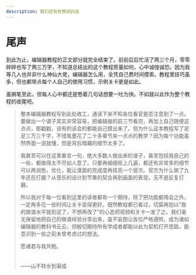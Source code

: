 ```yaml
---
description: 我们还有些想说的话
---
```


# 尾声

到此为止，编辑器教程的正文部分就完全结束了。前前后后忙活了两三个月，零零碎碎也写了两三万字，不知道总结出的这个教程质量如何，心中诚惶诚恐。因为我等几人也并非什么神仙大佬，编辑器怎么用，全凭自己费时间摸索。教程里技巧虽多，但也都带点每个人自己的使用习惯，示例关卡更是如此。

虽搁笔至此，但每人心中都还是憋着几句话想要一吐为快。不如就以此作为整个教程的收尾吧。

> 整本编辑器教程写到此处收工，通读下来不知各位看官是否注意到了一点。要做出一个谱子其实非常容易，把编辑器的前三节看完，再加上自己随便这点点，那戳戳，该有的该会的都能自己摸出来了。但为什么这本教程写了足足三万三千字，不惜笔墨花了二十多章节来一点点的教学？因为每个功能虽然界面一说就懂，但是背后暗藏的细节太多了。
>
> 我甚至可以在这里暴言一句，绝大多数人做出来的谱子，甚至包括我自己的一些，都做得太不尽如人意了。只要再细细抠上几遍，都还有非常多的细节可以再润色，优化，能让谱面的完成度再拔高一个层次。官方为什么做了九年还在打磨？从音乐的设计到节奏的契合再到画面的表现，无不是反复打磨。
>
> 所以我对于每一位看到这里的读者都有一个期待，除了把功能都用会之外，一定再多花一些时间让关卡变得更好。既然教程都已看过，切莫再抱以“我的做谱水平就到这了，不想再改了”的心态把视频和关卡一发了之。我们毫无保留地把自己的做谱经验分享出来，虽不妄图让各位严格遵照，成为诸如编辑器的教科书云云，但殷切期待所有学成者都能以此为契机打开思路，能意识到一些之前未曾考虑过的想法。
>
> 愿诸君与我共勉。
>
> 　　　　　　　　　　　　　　　　　　　　　　　　　　　　　　　　　　　　　——山不转水到渠成





